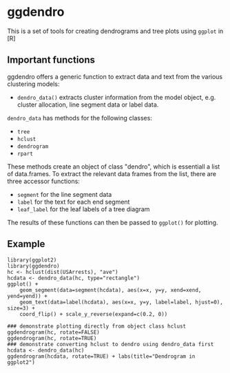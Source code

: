 # ggdendro

This is a set of tools for creating dendrograms and tree plots using `ggplot` in [R]

## Important functions

ggdendro offers a generic function to extract data and text from the various clustering models:

* `dendro_data()` extracts cluster information from the model object, e.g. cluster allocation, line segment data or label data.

`dendro_data` has methods for the following classes:

* `tree`
* `hclust`
* `dendrogram`
* `rpart`

These methods create an object of class "dendro", which is essentiall a list of data.frames.  To extract the relevant data frames from the list, there are three accessor functions:

* `segment` for the line segment data
* `label` for the text for each end segment
* `leaf_label` for the leaf labels of a tree diagram


The results of these functions can then be passed to `ggplot()` for plotting.

## Example

	library(ggplot2)
	library(ggdendro)
	hc <- hclust(dist(USArrests), "ave")
	hcdata <- dendro_data(hc, type="rectangle")
	ggplot() + 
	    geom_segment(data=segment(hcdata), aes(x=x, y=y, xend=xend, yend=yend)) +
	    geom_text(data=label(hcdata), aes(x=x, y=y, label=label, hjust=0), size=3) +
	    coord_flip() + scale_y_reverse(expand=c(0.2, 0))
	    
	### demonstrate plotting directly from object class hclust
	ggdendrogram(hc, rotate=FALSE)
	ggdendrogram(hc, rotate=TRUE)
	### demonstrate converting hclust to dendro using dendro_data first
	hcdata <- dendro_data(hc)
	ggdendrogram(hcdata, rotate=TRUE) + labs(title="Dendrogram in ggplot2")

	    
    



